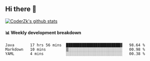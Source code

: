 ## Hi there 👋

[![CoderZk's github stats](https://github-readme-stats.vercel.app/api?username=zhoukuo123&show_icons=true&count_private=true)](https://github.com/anuraghazra/github-readme-stats)

#### :bar_chart: Weekly development breakdown

<!--START_SECTION:waka-->

```text
Java       17 hrs 56 mins  ████████████████████████▓   98.64 %
Markdown   10 mins         ▒░░░░░░░░░░░░░░░░░░░░░░░░   00.98 %
YAML       4 mins          ░░░░░░░░░░░░░░░░░░░░░░░░░   00.38 %
```

<!--END_SECTION:waka-->
